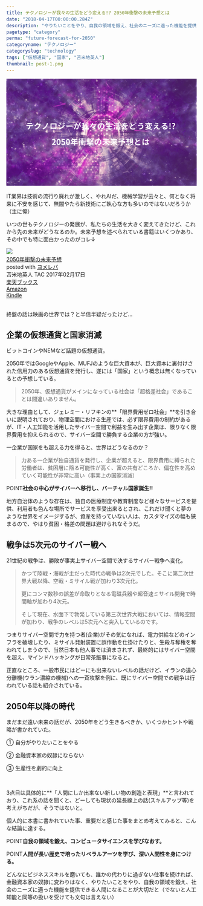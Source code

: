 ```yaml
---
title: テクノロジーが我々の生活をどう変える!? 2050年衝撃の未来予想とは
date: "2018-04-17T00:00:00.284Z"
description: "やりたいことをやり、自我の領域を鍛え、社会のニーズに適った機能を提供できる人間になること、どんなにビジネススキルを磨いても、誰かの代わりに過ぎない仕事を続ければ、金融資本家の奴隷。人工知能と同等の扱いを受けても文句は言えない。"
pagetype: "category"
perma: "future-forecast-for-2050"
categoryname: "テクノロジー"
categoryslug: "technology"
tags: ["仮想通貨", "国家", "苫米地英人"]
thumbnail: post-1.png
---
```


![](./post-1.png)

IT業界は技術の流行り廃れが激しく、やれAIだ、機械学習が云々と、何となく将来に不安を感じて、無闇やたら新技術にご執心な方も多いのではないだろうか（主に俺）

いつの世もテクノロジーの発展が、私たちの生活を大きく変えてきたけど、これから先の未来がどうなるのか。未来予想を述べられている書籍はいくつかあり、その中でも特に面白かったのがコレ↓

<div class="cstmreba"><div class="booklink-box"><div class="booklink-image"><a href="https://hb.afl.rakuten.co.jp/hgc/146fe51c.1fd043a3.146fe51d.605dc196/yomereba_main_201902282241087071?pc=http%3A%2F%2Fbooks.rakuten.co.jp%2Frb%2F14705853%2F%3Fscid%3Daf_ich_link_urltxt%26m%3Dhttp%3A%2F%2Fm.rakuten.co.jp%2Fev%2Fbook%2F" target="_blank"  rel="noopener noreferrer"><img src="https://thumbnail.image.rakuten.co.jp/@0_mall/book/cabinet/1116/9784813271116.jpg?_ex=160x160" style="border: none;" /></a></div><div class="booklink-info"><div class="booklink-name"><a href="https://hb.afl.rakuten.co.jp/hgc/146fe51c.1fd043a3.146fe51d.605dc196/yomereba_main_201902282241087071?pc=http%3A%2F%2Fbooks.rakuten.co.jp%2Frb%2F14705853%2F%3Fscid%3Daf_ich_link_urltxt%26m%3Dhttp%3A%2F%2Fm.rakuten.co.jp%2Fev%2Fbook%2F" target="_blank"  rel="noopener noreferrer">2050年衝撃の未来予想</a><div class="booklink-powered-date">posted with <a href="https://yomereba.com" rel="nofollow noopener noreferrer" target="_blank">ヨメレバ</a></div></div><div class="booklink-detail">苫米地英人 TAC 2017年02月17日    </div><div class="booklink-link2"><div class="shoplinkrakuten"><a href="https://hb.afl.rakuten.co.jp/hgc/146fe51c.1fd043a3.146fe51d.605dc196/yomereba_main_201902282241087071?pc=http%3A%2F%2Fbooks.rakuten.co.jp%2Frb%2F14705853%2F%3Fscid%3Daf_ich_link_urltxt%26m%3Dhttp%3A%2F%2Fm.rakuten.co.jp%2Fev%2Fbook%2F" target="_blank"  rel="noopener noreferrer">楽天ブックス</a></div><div class="shoplinkamazon"><a href="https://www.amazon.co.jp/exec/obidos/asin/4813271111/kanon123-22/" target="_blank"  rel="noopener noreferrer">Amazon</a></div><div class="shoplinkkindle"><a href="https://www.amazon.co.jp/gp/search?keywords=2050%94N%8F%D5%8C%82%82%CC%96%A2%97%88%97%5C%91z&__mk_ja_JP=%83J%83%5E%83J%83i&url=node%3D2275256051&tag=kanon123-22" target="_blank"  rel="noopener noreferrer">Kindle</a></div>                              	  	  	  	  	</div></div><div class="booklink-footer"></div></div></div>
<br/>

終盤の話は映画の世界では？と半信半疑だったけど...

## 企業の仮想通貨と国家消滅

ビットコインやNEMなど話題の仮想通貨。

2050年ではGoogleやApple、MUFJのような巨大資本が、巨大資本に裏付けされた信用力のある仮想通貨を発行し、遂には「国家」という概念は無くなっているとの予想している。

> 2050年、仮想通貨がメインになっている社会は「超格差社会」であることは間違いありません。

大きな理由として、ジェレミー・リフキンの**「限界費用ゼロ社会」**を引き合いに説明されており、物理空間における生産では、必ず限界費用の制約があるが、IT・人工知能を活用したサイバー空間で利益を生み出す企業は、限りなく限界費用を抑えられるので、サイバー空間で勝負する企業の方が強い。

一企業が国家をも超える力を得ると、世界はどうなるのか？

> 力ある一企業が独自通貨を発行し、企業が超えると、限界費用に縛られた労働者は、貧困層に陥る可能性が高く、富の共有どころか、偏在性を高めていく可能性が非常に高い（事実上の国家消滅）

<span class="mark">POINT</span>**社会の中心がサイバーへ移行し、バーチャル国家誕生!!**

地方自治体のような存在は、独自の医療制度や教育制度など様々なサービスを提供、利用者も色んな場所でサービスを享受出来るとされ、これだけ聞くと夢のような世界をイメージするが、資産を持っていない人は、カスタマイズの幅も狭まるので、やはり貧困・格差の問題は避けられなそうだ。

## 戦争は5次元のサイバー戦へ

21世紀の戦争は、勝敗が事実上サイバー空間で決するサイバー戦争へ変化。

> かつて陸戦・海戦が主だった時代の戦争は2次元でした。そこに第二次世界大戦以降、空戦・ミサイル戦が加わり3次元化。
>
> 更にコンマ数秒の誤差が命取りとなる電磁兵器や超音速ミサイル開発で時間軸が加わり4次元。
>
> そして現在、水面下で勃発している第三次世界大戦においては、情報空間が加わり、戦争のレベルは5次元へと突入しているのです。

つまりサイバー空間で力を持つ者(企業)がその気になれば、電力供給などのインフラを破壊したり、ミサイル発射装置に誤作動を仕掛けたりと、生殺与奪権を奪われてしまうので、当然日本も他人事では済まされず、最終的にはサイバー空間を超え、マインドハッキングが日常茶飯事になると。

正直なところ、一般市民にはどーにも出来ないレベルの話だけど、イランの遠心分離機(ウラン濃縮の機械)への一斉攻撃を例に、既にサイバー空間での戦争は行われている話も紹介されている。

## 2050年以降の時代

まだまだ遠い未来の話だが、2050年をどう生きるべきか、いくつかヒントや戦略が書かれていた。

<div class="blackboard-box">
<p>① 自分がやりたいことをやる</p>
<p>② 金融資本家の奴隷にならない</p>
<p>③ 生産性を劇的に向上</p>
<div class="chalk1"></div>
<div class="chalk2"></div>
</div>
<br/>

3点目は具体的に**「人間にしか出来ない新しい物の創造と表現」**と言われており、これ系の話を聞くと、どーしても現状の延長線上の話(スキルアップ等)を考えがちだが、そうではないと。

個人的に本書に書かれていた事、重要だと感じた事をまとめ考えてみると、こんな結論に達する。

<span class="mark">POINT</span>**自我の領域を鍛え、コンピュータサイエンスを学びなおす。**

<span class="mark">POINT</span>**人間が長い歴史で培ったリベラルアーツを学び、深い人間性を身につける。**

どんなにビジネススキルを磨いても、誰かの代わりに過ぎない仕事を続ければ、金融資本家の奴隷に変わりはなく、やりたいことをやり、自我の領域を鍛え、社会のニーズに適った機能を提供できる人間になることが大切だと（でないと人工知能と同等の扱いを受けても文句は言えない）